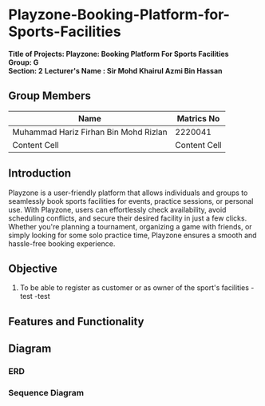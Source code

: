 # Playzone-Booking-Platform-for-Sports-Facilities  
**Title of Projects: Playzone: Booking Platform For Sports Facilities**  
**Group: G**  
**Section: 2**
**Lecturer's Name : Sir Mohd Khairul Azmi Bin Hassan**  


## Group Members
| Name  | Matrics No |
| ------------- | ------------- |
| Muhammad Hariz Firhan Bin Mohd Rizlan  | 2220041  |
| Content Cell  | Content Cell  |


## Introduction  
Playzone is a user-friendly platform that allows individuals and groups to seamlessly book sports facilities for events, practice sessions, or personal use. With Playzone, users can effortlessly check availability, avoid scheduling conflicts, and secure their desired facility in just a few clicks. Whether you're planning a tournament, organizing a game with friends, or simply looking for some solo practice time, Playzone ensures a smooth and hassle-free booking experience.  

## Objective  
1. To be able to register as customer or as owner of the sport's facilities
    -test
   -test
    
## Features and Functionality  
## Diagram  
### ERD
### Sequence Diagram
